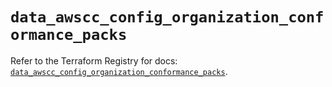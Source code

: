 # `data_awscc_config_organization_conformance_packs`

Refer to the Terraform Registry for docs: [`data_awscc_config_organization_conformance_packs`](https://registry.terraform.io/providers/hashicorp/awscc/0.70.0/docs/data-sources/config_organization_conformance_packs).
